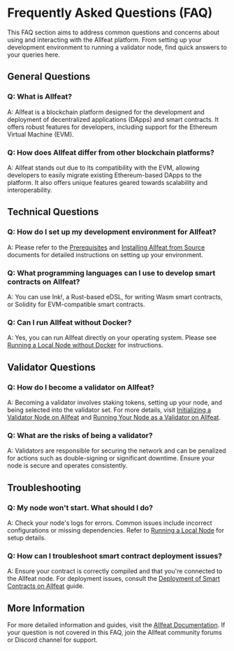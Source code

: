 # Frequently Asked Questions (FAQ)

This FAQ section aims to address common questions and concerns about using and interacting with the Allfeat platform. From setting up your development environment to running a validator node, find quick answers to your queries here.

## General Questions

### Q: What is Allfeat?
A: Allfeat is a blockchain platform designed for the development and deployment of decentralized applications (DApps) and smart contracts. It offers robust features for developers, including support for the Ethereum Virtual Machine (EVM).

### Q: How does Allfeat differ from other blockchain platforms?
A: Allfeat stands out due to its compatibility with the EVM, allowing developers to easily migrate existing Ethereum-based DApps to the platform. It also offers unique features geared towards scalability and interoperability.

## Technical Questions

### Q: How do I set up my development environment for Allfeat?
A: Please refer to the [Prerequisites](prerequisites.md) and [Installing Allfeat from Source](installation/from-source.md) documents for detailed instructions on setting up your environment.

### Q: What programming languages can I use to develop smart contracts on Allfeat?
A: You can use Ink!, a Rust-based eDSL, for writing Wasm smart contracts, or Solidity for EVM-compatible smart contracts.

### Q: Can I run Allfeat without Docker?
A: Yes, you can run Allfeat directly on your operating system. Please see [Running a Local Node without Docker](running-a-node/without-docker.md) for instructions.

## Validator Questions

### Q: How do I become a validator on Allfeat?
A: Becoming a validator involves staking tokens, setting up your node, and being selected into the validator set. For more details, visit [Initializing a Validator Node on Allfeat](validator-node/prerequisites.md) and [Running Your Node as a Validator on Allfeat](validator-node/running-as-validator.md).

### Q: What are the risks of being a validator?
A: Validators are responsible for securing the network and can be penalized for actions such as double-signing or significant downtime. Ensure your node is secure and operates consistently.

## Troubleshooting

### Q: My node won't start. What should I do?
A: Check your node's logs for errors. Common issues include incorrect configurations or missing dependencies. Refer to [Running a Local Node](running-a-node/docker.md) for setup details.

### Q: How can I troubleshoot smart contract deployment issues?
A: Ensure your contract is correctly compiled and that you're connected to the Allfeat node. For deployment issues, consult the [Deployment of Smart Contracts on Allfeat](smart-contracts/deployment.md) guide.

## More Information

For more detailed information and guides, visit the [Allfeat Documentation](https://allfeatdocs.org). If your question is not covered in this FAQ, join the Allfeat community forums or Discord channel for support.
